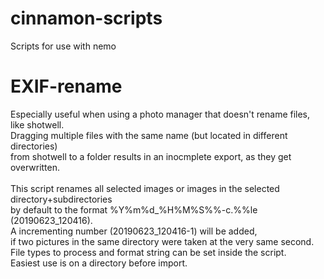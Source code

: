 # cinnamon-scripts
Scripts for use with nemo

# EXIF-rename
Especially useful when using a photo manager that doesn't rename files, like shotwell.<br>
Dragging multiple files with the same name (but located in different directories)<br>
from shotwell to a folder results in an inocmplete export, as they get overwritten.<br>
<br>
This script renames all selected images or images in the selected directory+subdirectories<br>
by default to the format %Y%m%d_%H%M%S%%-c.%%le (20190623_120416).<br>
A incrementing number (20190623_120416-1) will be added,<br>
if two pictures in the same directory were taken at the very same second.<br>
File types to process and format string can be set inside the script.<br>
Easiest use is on a directory before import.
